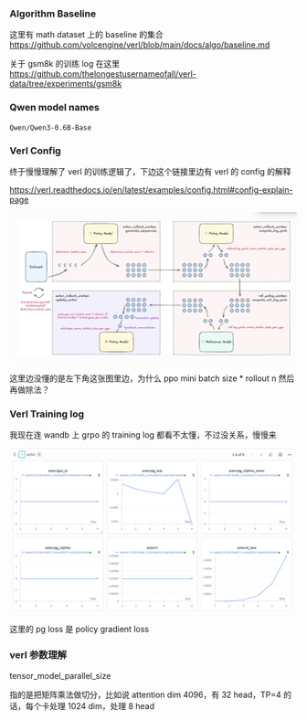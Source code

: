 ### Algorithm Baseline

这里有 math dataset 上的 baseline 的集合
https://github.com/volcengine/verl/blob/main/docs/algo/baseline.md 

关于 gsm8k 的训练 log 在这里
https://github.com/thelongestusernameofall/verl-data/tree/experiments/gsm8k



### Qwen model names

```
Qwen/Qwen3-0.6B-Base
```





### Verl Config 

终于慢慢理解了 verl 的训练逻辑了，下边这个链接里边有 verl 的 config 的解释

https://verl.readthedocs.io/en/latest/examples/config.html#config-explain-page 

![image-20251002151011684](imgs/image-20251002151011684.png)

这里边没懂的是左下角这张图里边，为什么 ppo mini batch size * rollout n 然后再做除法？



### Verl Training log

我现在连 wandb 上 grpo 的 training log 都看不太懂，不过没关系，慢慢来

![image-20251002161529317](imgs/image-20251002161529317.png)

这里的 pg loss 是 policy gradient loss



### verl 参数理解

tensor_model_parallel_size 

指的是把矩阵乘法做切分，比如说 attention dim 4096，有 32 head，TP=4 的话，每个卡处理 1024 dim，处理 8 head





